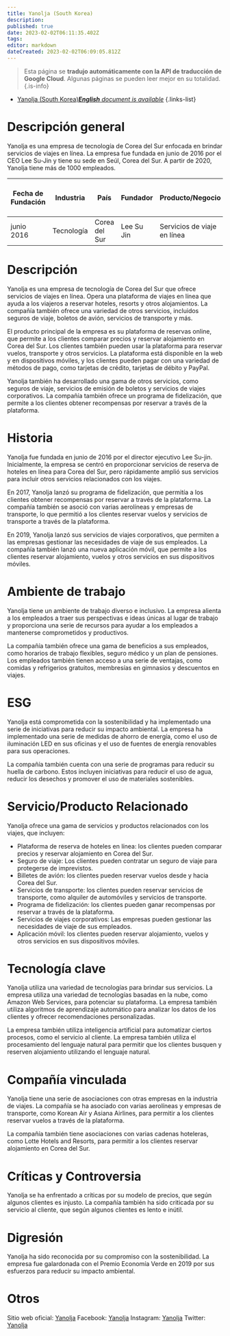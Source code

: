 ```yaml
---
title: Yanolja (South Korea)
description: 
published: true
date: 2023-02-02T06:11:35.402Z
tags: 
editor: markdown
dateCreated: 2023-02-02T06:09:05.812Z
---
```


> Esta página se **tradujo automáticamente con la API de traducción de Google Cloud**.
Algunas páginas se pueden leer mejor en su totalidad.{.is-info}



- [Yanolja (South Korea)***English** document is available*](/en/Knowledge-base/Dictionary/Company/yanolja-south-korea)
{.links-list}


# Descripción general

Yanolja es una empresa de tecnología de Corea del Sur enfocada en brindar servicios de viajes en línea. La empresa fue fundada en junio de 2016 por el CEO Lee Su-Jin y tiene su sede en Seúl, Corea del Sur. A partir de 2020, Yanolja tiene más de 1000 empleados.

| Fecha de Fundación | Industria | País | Fundador | Producto/Negocio | Número de empleados | Ubicación de la Sede | Sitio web de la empresa |
| ------------------ | ------- | ------- | ------- | ---------------- | ------------------ | ------------------------------------- | --------------- |
| junio 2016 | Tecnología | Corea del Sur | Lee Su Jin | Servicios de viaje en línea | 1,000+ | Seúl, Corea del Sur | [Yanolja](https://www.yanolja.com/) |

# Descripción

Yanolja es una empresa de tecnología de Corea del Sur que ofrece servicios de viajes en línea. Opera una plataforma de viajes en línea que ayuda a los viajeros a reservar hoteles, resorts y otros alojamientos. La compañía también ofrece una variedad de otros servicios, incluidos seguros de viaje, boletos de avión, servicios de transporte y más.

El producto principal de la empresa es su plataforma de reservas online, que permite a los clientes comparar precios y reservar alojamiento en Corea del Sur. Los clientes también pueden usar la plataforma para reservar vuelos, transporte y otros servicios. La plataforma está disponible en la web y en dispositivos móviles, y los clientes pueden pagar con una variedad de métodos de pago, como tarjetas de crédito, tarjetas de débito y PayPal.

Yanolja también ha desarrollado una gama de otros servicios, como seguros de viaje, servicios de emisión de boletos y servicios de viajes corporativos. La compañía también ofrece un programa de fidelización, que permite a los clientes obtener recompensas por reservar a través de la plataforma.

# Historia

Yanolja fue fundada en junio de 2016 por el director ejecutivo Lee Su-jin. Inicialmente, la empresa se centró en proporcionar servicios de reserva de hoteles en línea para Corea del Sur, pero rápidamente amplió sus servicios para incluir otros servicios relacionados con los viajes.

En 2017, Yanolja lanzó su programa de fidelización, que permitía a los clientes obtener recompensas por reservar a través de la plataforma. La compañía también se asoció con varias aerolíneas y empresas de transporte, lo que permitió a los clientes reservar vuelos y servicios de transporte a través de la plataforma.

En 2019, Yanolja lanzó sus servicios de viajes corporativos, que permiten a las empresas gestionar las necesidades de viaje de sus empleados. La compañía también lanzó una nueva aplicación móvil, que permite a los clientes reservar alojamiento, vuelos y otros servicios en sus dispositivos móviles.

# Ambiente de trabajo

Yanolja tiene un ambiente de trabajo diverso e inclusivo. La empresa alienta a los empleados a traer sus perspectivas e ideas únicas al lugar de trabajo y proporciona una serie de recursos para ayudar a los empleados a mantenerse comprometidos y productivos.

La compañía también ofrece una gama de beneficios a sus empleados, como horarios de trabajo flexibles, seguro médico y un plan de pensiones. Los empleados también tienen acceso a una serie de ventajas, como comidas y refrigerios gratuitos, membresías en gimnasios y descuentos en viajes.

# ESG

Yanolja está comprometida con la sostenibilidad y ha implementado una serie de iniciativas para reducir su impacto ambiental. La empresa ha implementado una serie de medidas de ahorro de energía, como el uso de iluminación LED en sus oficinas y el uso de fuentes de energía renovables para sus operaciones.

La compañía también cuenta con una serie de programas para reducir su huella de carbono. Estos incluyen iniciativas para reducir el uso de agua, reducir los desechos y promover el uso de materiales sostenibles.

# Servicio/Producto Relacionado

Yanolja ofrece una gama de servicios y productos relacionados con los viajes, que incluyen:

- Plataforma de reserva de hoteles en línea: los clientes pueden comparar precios y reservar alojamiento en Corea del Sur.
- Seguro de viaje: Los clientes pueden contratar un seguro de viaje para protegerse de imprevistos.
- Billetes de avión: los clientes pueden reservar vuelos desde y hacia Corea del Sur.
- Servicios de transporte: los clientes pueden reservar servicios de transporte, como alquiler de automóviles y servicios de transporte.
- Programa de fidelización: los clientes pueden ganar recompensas por reservar a través de la plataforma.
- Servicios de viajes corporativos: Las empresas pueden gestionar las necesidades de viaje de sus empleados.
- Aplicación móvil: los clientes pueden reservar alojamiento, vuelos y otros servicios en sus dispositivos móviles.

# Tecnología clave

Yanolja utiliza una variedad de tecnologías para brindar sus servicios. La empresa utiliza una variedad de tecnologías basadas en la nube, como Amazon Web Services, para potenciar su plataforma. La empresa también utiliza algoritmos de aprendizaje automático para analizar los datos de los clientes y ofrecer recomendaciones personalizadas.

La empresa también utiliza inteligencia artificial para automatizar ciertos procesos, como el servicio al cliente. La empresa también utiliza el procesamiento del lenguaje natural para permitir que los clientes busquen y reserven alojamiento utilizando el lenguaje natural.

# Compañía vinculada

Yanolja tiene una serie de asociaciones con otras empresas en la industria de viajes. La compañía se ha asociado con varias aerolíneas y empresas de transporte, como Korean Air y Asiana Airlines, para permitir a los clientes reservar vuelos a través de la plataforma.

La compañía también tiene asociaciones con varias cadenas hoteleras, como Lotte Hotels and Resorts, para permitir a los clientes reservar alojamiento en Corea del Sur.

# Críticas y Controversia

Yanolja se ha enfrentado a críticas por su modelo de precios, que según algunos clientes es injusto. La compañía también ha sido criticada por su servicio al cliente, que según algunos clientes es lento e inútil.

# Digresión

Yanolja ha sido reconocida por su compromiso con la sostenibilidad. La empresa fue galardonada con el Premio Economía Verde en 2019 por sus esfuerzos para reducir su impacto ambiental.

# Otros

Sitio web oficial: [Yanolja](https://www.yanolja.com/)
Facebook: [Yanolja](https://www.facebook.com/yanolja/)
Instagram: [Yanolja](https://www.instagram.com/yanolja_official/)
Twitter: [Yanolja](https://twitter.com/yanolja_official)
